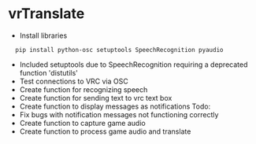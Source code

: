 # vrTranslate

- Install libraries
```
  pip install python-osc setuptools SpeechRecognition pyaudio
```
- Included setuptools due to SpeechRecognition requiring a deprecated function 'distutils'
- Test connections to VRC via OSC
- Create function for recognizing speech
- Create function for sending text to vrc text box
- Create function to display messages as notifications
Todo:
- Fix bugs with notification messages not functioning correctly
- Create function to capture game audio
- Create function to process game audio and translate
